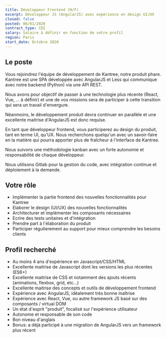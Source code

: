 ```yaml
---
title: Développeur Frontend (H/F)
excerpt: Développeur JS (AngularJS) avec expérience en design UI/UX
closed: false
posted: 06/01/2020
contract_type: CDI
salary: Salaire à définir en fonction de votre profil
region: Paris
start_date: Octobre 2020
---
```

## Le poste

Vous rejoindrez l'équipe de développement de Kantree, notre produit phare. Kantree est une SPA développée avec AngularJS et Less qui communique avec notre backend (Python) via une API REST.

Nous avons pour objectif de passer à une technologie plus récente (React, Vue, ... à définir) et une de vos missions sera de participer à cette transition qui sera un travail d'envergure.

Néanmoins, le développement produit devra continuer en parallèle et une excellente maitrise d'AngularJS est donc requise.

En tant que développeur frontend, vous participerez au design du produit, tant en terme UI, qu'UX. Nous recherchons quelqu'un avec un savoir-faire en la matière qui pourra apporter plus de fraîcheur à l'interface de Kantree.

Nous suivons une méthodologie kanban avec un forte autonomie et responsabilité de chaque développeur.

Nous utilisons Gitlab pour la gestion du code, avec intégration continue et déploiement à la demande.

## Votre rôle

- Implémenter la partie frontend des nouvelles fonctionnalités pour Kantree
- Elaborer le design (UI/UX) des nouvelles fonctionnalités
- Architecturer et implémenter les composants nécessaires
- Ecrire des tests unitaires et d'intégration
- Prendre part à l'élaboration du produit
- Participer régulierement au support pour mieux comprendre les besoins clients

## Profil recherché

- Au moins 4 ans d'expérience en Javascript/CSS/HTML
- Excellente maitrise de Javascript dont les versions les plus récentes (ES6+)
- Excellente maitrise de CSS et notamment des ajouts récents (animations, flexbox, grid, etc...)
- Excellente maitrise des concepts et outils de développement frontend
- Expérience avec AngularJS, idéalement très bonne maîtrise
- Expérience avec React, Vue, ou autre framework JS basé sur des composants / virtual DOM
- Un état d'esprit "produit", focalisé sur l'expérience utilisateur
- Autonome et responsable de son code
- Bon niveau d'anglais
- Bonus: a déjà participé à une migration de AngularJS vers un framework plus récent
